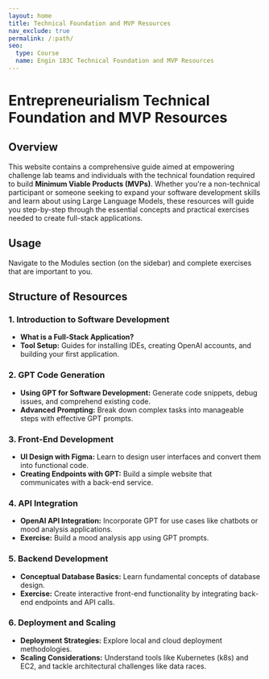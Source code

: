 ```yaml
---
layout: home
title: Technical Foundation and MVP Resources
nav_exclude: true
permalink: /:path/
seo:
  type: Course
  name: Engin 183C Technical Foundation and MVP Resources
---
```


# Entrepreneurialism Technical Foundation and MVP Resources

## Overview

This website contains a comprehensive guide aimed at empowering challenge lab teams and individuals with the technical foundation required to build **Minimum Viable Products (MVPs)**. Whether you're a non-technical participant or someone seeking to expand your software development skills and learn about using Large Language Models, these resources will guide you step-by-step through the essential concepts and practical exercises needed to create full-stack applications.

## Usage
Navigate to the Modules section (on the sidebar) and complete exercises that are important to you.

## Structure of Resources
### **1. Introduction to Software Development**
- **What is a Full-Stack Application?**
- **Tool Setup:** Guides for installing IDEs, creating OpenAI accounts, and building your first application.

### **2. GPT Code Generation**
- **Using GPT for Software Development:** Generate code snippets, debug issues, and comprehend existing code.
- **Advanced Prompting:** Break down complex tasks into manageable steps with effective GPT prompts.

### **3. Front-End Development**
- **UI Design with Figma:** Learn to design user interfaces and convert them into functional code.
- **Creating Endpoints with GPT:** Build a simple website that communicates with a back-end service.

### **4. API Integration**
- **OpenAI API Integration:** Incorporate GPT for use cases like chatbots or mood analysis applications.
- **Exercise:** Build a mood analysis app using GPT prompts.

### **5. Backend Development**
- **Conceptual Database Basics:** Learn fundamental concepts of database design.
- **Exercise:** Create interactive front-end functionality by integrating back-end endpoints and API calls.

### **6. Deployment and Scaling**
- **Deployment Strategies:** Explore local and cloud deployment methodologies.
- **Scaling Considerations:** Understand tools like Kubernetes (k8s) and EC2, and tackle architectural challenges like data races.
